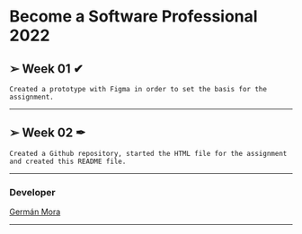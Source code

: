 # Become a Software Professional 2022
## &#10146; Week 01 &#10004;
```Created a prototype with Figma in order to set the basis for the assignment.```
***
## &#10146; Week 02 &#10002;
```Created a Github repository, started the HTML file for the assignment and created this README file.```
***
### Developer
[Germán Mora](https://github.com/GermanMora26)
***